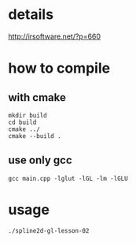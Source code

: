 details
=======

http://irsoftware.net/?p=660

how to compile
==============

with cmake
----------

```
mkdir build
cd build
cmake ../
cmake --build .
```

use only gcc
------------

```
gcc main.cpp -lglut -lGL -lm -lGLU
```

usage
=====

```
./spline2d-gl-lesson-02
```

